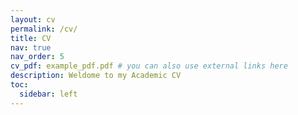 ```yaml
---
layout: cv
permalink: /cv/
title: CV
nav: true
nav_order: 5
cv_pdf: example_pdf.pdf # you can also use external links here
description: Weldome to my Academic CV
toc:
  sidebar: left
---
```

